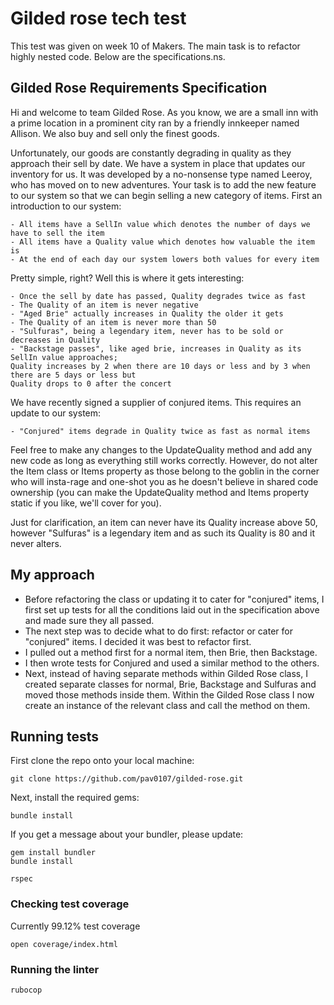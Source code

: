 # Gilded rose tech test

This test was given on week 10 of Makers. The main task is to refactor highly nested code. Below are the specifications.ns.

## Gilded Rose Requirements Specification

Hi and welcome to team Gilded Rose. As you know, we are a small inn with a prime location in a prominent city ran by a friendly innkeeper named Allison. We also buy and sell only the finest goods.

Unfortunately, our goods are constantly degrading in quality as they approach their sell by date. We have a system in place that updates our inventory for us. It was developed by a no-nonsense type named
Leeroy, who has moved on to new adventures. Your task is to add the new feature to our system so that we can begin selling a new category of items. First an introduction to our system:

    - All items have a SellIn value which denotes the number of days we have to sell the item
    - All items have a Quality value which denotes how valuable the item is
    - At the end of each day our system lowers both values for every item

Pretty simple, right? Well this is where it gets interesting:

    - Once the sell by date has passed, Quality degrades twice as fast
    - The Quality of an item is never negative
    - "Aged Brie" actually increases in Quality the older it gets
    - The Quality of an item is never more than 50
    - "Sulfuras", being a legendary item, never has to be sold or decreases in Quality
    - "Backstage passes", like aged brie, increases in Quality as its SellIn value approaches;
    Quality increases by 2 when there are 10 days or less and by 3 when there are 5 days or less but
    Quality drops to 0 after the concert

We have recently signed a supplier of conjured items. This requires an update to our system:

    - "Conjured" items degrade in Quality twice as fast as normal items

Feel free to make any changes to the UpdateQuality method and add any new code as long as everything still works correctly. However, do not alter the Item class or Items property as those belong to the goblin in the corner who will insta-rage and one-shot you as he doesn't believe in shared code ownership (you can make the UpdateQuality method and Items property static if you like, we'll cover
for you).

Just for clarification, an item can never have its Quality increase above 50, however "Sulfuras" is a legendary item and as such its Quality is 80 and it never alters.

## My approach

- Before refactoring the class or updating it to cater for "conjured" items, I first set up tests for all the conditions laid out in the specification above and made sure they all passed.
- The next step was to decide what to do first: refactor or cater for "conjured" items. I decided it was best to refactor first.
- I pulled out a method first for a normal item, then Brie, then Backstage.
- I then wrote tests for Conjured and used a similar method to the others.
- Next, instead of having separate methods within Gilded Rose class, I created separate classes for normal, Brie, Backstage and Sulfuras and moved those methods inside them. Within the Gilded Rose class I now create an instance of the relevant class and call the method on them.

## Running tests

First clone the repo onto your local machine:

```
git clone https://github.com/pav0107/gilded-rose.git
```

Next, install the required gems:

```
bundle install
```

If you get a message about your bundler, please update:

```
gem install bundler
bundle install
```

```
rspec
```

### Checking test coverage

Currently 99.12% test coverage

```
open coverage/index.html
```

### Running the linter

```
rubocop
```
